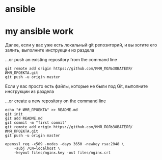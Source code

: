 # ansible
my ansible work
=======
Далее, если у вас уже есть локальный git репозиторий, и вы хотите его залить, выполните инструкции из раздела

…or push an existing repository from the command line
```
git remote add origin https://github.com/ИМЯ_ПОЛЬЗОВАТЕЛЯ/ИМЯ_ПРОЕКТА.git
git push -u origin master
```
Если у вас просто есть файлы, которые не были под Git, выполните инструкции из раздела

…or create a new repository on the command line

```
echo "# ИМЯ_ПРОЕКТА" >> README.md
git init
git add README.md
git commit -m "first commit"
git remote add origin https://github.com/ИМЯ_ПОЛЬЗОВАТЕЛЯ/ИМЯ_ПРОЕКТА.git
git push -u origin master
```

```
openssl req -x509 -nodes -days 3650 -newkey rsa:2048 \
    -subj /CN=localhost \
    -keyout files/nginx.key -out files/nginx.crt
```


